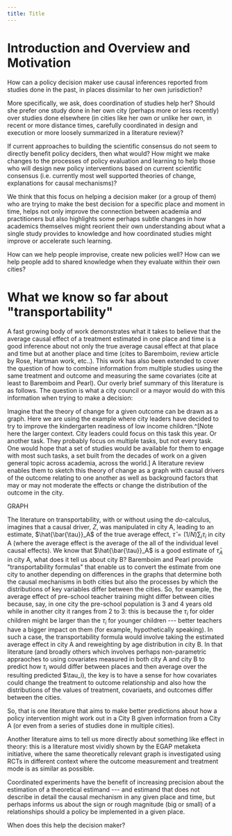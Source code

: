 ```yaml
---
title: Title
---
```


# Introduction and Overview and Motivation

How can a policy decision maker use causal inferences reported from studies done in the past, in places dissimilar to her own jurisdiction?

More specifically, we ask, does coordination of studies help her? Should she prefer one study done in her own city (perhaps more or less recently) over studies done elsewhere (in cities like her own or unlike her own, in recent or more distance times, carefully coordinated in design and execution or more loosely summarized in a literature review)?

If current approaches to building the scientific consensus do not seem to directly benefit policy deciders, then what would? How might we make changes to the processes of policy evaluation and learning to help those who will design new policy interventions based on current scientific consensus (i.e. currently most well supported theories of change, explanations for causal mechanisms)?

We think that this focus on helping a decision maker (or a group of them) who are trying to make the best decision for a specific place and moment in time, helps not only improve the connection between academia and practitioners but also highlights some perhaps subtle changes in how academics themselves might reorient their own understanding about what a single study provides to knowledge and how coordinated studies might improve or accelerate such learning.

How can we help people improvise, create new policies well? How can we help people add to shared knowledge when they evaluate within their own cities?

# What we know so far about "transportability"

A fast growing body of work demonstrates what it takes to believe that the average causal effect of a treatment estimated in one place and time is a good inference about not only the true average causal effect at that place and time but at another place and time (cites to Baremboim, review article by Rose, Hartman work, etc..). This work has also been extended to cover the question of how to combine information from multiple studies using the same treatment and outcome and measuring the same covariates (cite at least to Baremboim and Pearl). Our overly brief summary of this literature is as follows. The question is what a city council or a mayor would do with this information when trying to make a decision:

Imagine that the theory of change for a given outcome can be drawn as a graph.  Here we are using the example where city leaders have decided to try to improve the kindergarten readiness of low income children.^[Note here the larger context. City leaders could focus on this task this year. Or another task. They probably focus on multiple tasks, but not every task. One would hope that a set of studies would be available for them to engage with most such tasks, a set built from the decades of work on a given general topic across academia, across the world.] A literature review enables them to sketch this theory of change as a graph with causal drivers of the outcome relating to one another as well as background factors that may or may not moderate the effects or change the distribution of the outcome in the city. 

GRAPH

The literature on transportability, with or without using the $do$-calculus, imagines that a causal driver, $Z$, was manipulated in city A, leading to an estimate, $\hat{\bar{\tau}}_A$ of the true average effect, $\hat{\tau} = (1/N) \sum_i \tau_i$ in city A (where the average effect is the average of the all of the individual level causal effects). We know that $\hat{\bar{\tau}}_A$ is a good estimate of $\bar{\tau}_A$ in city A, what does it tell us about city B? Baremboim and Pearl provide "transportability formulas" that enable us to convert the estimate from one city to another depending on differences in the graphs that determine both the causal mechanisms in both cities but also the processes by which the distributions of key variables differ between the cities. So, for example, the average effect of pre-school teacher training might differ between cities because, say, in one city the pre-school population is 3 and 4 years old while in another city it ranges from 2 to 3: this is because the $\tau_i$ for older children might be larger than the $\tau_i$ for younger children --- better teachers have a bigger impact on them (for example, hypothetically speaking). In such a case, the transportability formula would involve taking the estimated average effect in city A and reweighting by age distribution in city B. In that literature (and broadly others which involves perhaps non-parametric appraoches to using covariates measured in both city A and city B to predict how $\tau_i$ would differ between places and then average over the resulting predicted $\tau_i), the key is to have a sense for how covariates could change the treatment to outcome relationship and also how the distributions of the values of treatment, covariaets, and outcomes differ between the cities. 

So, that is one literature that aims to make better predictions about how a policy intervention might work out in a City B given information from a City A (or even from a series of studies done in multiple cities).

Another literature aims to tell us more directly about something like effect in theory: this is a literature most vividly shown by the EGAP metaketa initiative, where the same theoretically relevant graph is investigated using RCTs in different context where the outcome measurement and treatment mode is as similar as possible.

Coordinated experiments have the benefit of increasing precision about the estimation of a theoretical estimand --- and estimand that does not describe in detail the causal mechanism in any given place and time, but perhaps informs us about the sign or rough magnitude (big or small) of a relationships should a policy be implemented in a given place.

When does this help the decision maker?








 


